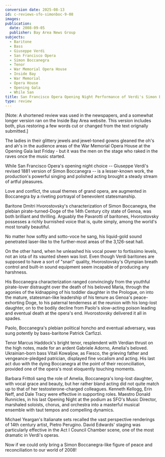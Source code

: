 ```yaml
---
conversion date: 2025-08-13
id: c-reviews-sfo-simonboc-9-08
images:
publication:
  date: 2008-09-05
  publisher: Bay Area News Group
subjects:
  - Baritone
  - Bass
  - Giuseppe Verdi
  - San Francisco Opera
  - Simon Boccanegra
  - Tenor
  - War Memorial Opera House
  - Inside Bay
  - War Memorial
  - Opera House
  - Opening Gala
  - While San
title: San Francisco Opera Opening Night Performance of Verdi's Simon Boccanegra
type: review
---
```


[Note: A shortened review was used in the newspapers, and a somewhat longer version ran on the Inside Bay Area website. This version includes both, plus restoring a few words cut or changed from the text orignally submitted.]

The ladies in their glittery jewels and jewel-toned gowns gleaned the oh's and ah's in the audience areas of the War Memorial Opera House at the Opening Gala last Friday - but it was the men on the stage who raked in the raves once the music started.

While San Francisco Opera's opening night choice -- Giuseppe Verdi's revised 1881 version of  Simon Boccanegra -- is a lesser-known work, the production's powerful singing and polished acting brought a steady stream of artful pleasures.

Love and conflict, the usual themes of grand opera, are augmented in  Boccanegra  by a riveting portrayal of benevolent statesmanship.

Baritone Dmitri Hvorostovsky's characterization of Simon Boccanegra, the plebian pirate-turned-Doge of the 14th Century city state of Genoa, was both brilliant and thrilling. Arguably the Pavarotti of baritones, Hvorostovsky possesses a richly burnished voice that is, quite simply, among the world's most tonally beautiful.

No matter how softly and sotto-voce he sang, his liquid-gold sound penetrated laser-like to the further-most areas of the 3,126-seat hall.

On the other hand, when he unleashed his vocal power to fortissimo levels, not an iota of its vaunted sheen was lost. Even though Verdi baritones are supposed to have a sort of "snarl" quality, Hvorostovsky's Olympian breath control and built-in sound equipment seem incapable of producing any harshness.

His Boccanegra characterization ranged convincingly from the youthful pirate-lover distraught over the death of his beloved Maria, through the agonies of the kidnapping of his toddler daughter in the Prologue, on into the mature, statesman-like leadership of his tenure as Genoa's peace-exhorting Doge, to his paternal tenderness at the reunion with his long-lost daughter, on to the bodily decline from Paolo's slow-acting poison leading and eventual death at the opera's end. Hvorostovsky delivered it all in spades.

Paolo, Boccanegra's plebian political honcho and eventual adversary, was sung potently by bass-baritone Patrick Carfizzi.

Tenor Marcus Haddock's bright tenor, resplendent with Verdian thrust on the high notes, made for an ardent Gabriele Adorno, Amelia's beloved. Ukrainian-born bass Vitali Kowaljow, as Fiesco, the grieving father and vengeance-pledged patrician, displayed fine vocalism and acting. His last act duo with the dying Boccanegra at the point of their reconciliation, provided one of the opera's most eloquently touching moments.

Barbara Frittoli sang the role of Amelia, Boccanegra's long-lost daughter, with vocal grace and beauty, but her rather bland acting did not quite match up to that of her testosterone-charged colleagues. Kenneth Kellogg, Erin Neff, and Dale Tracy were effective in supporting roles. Maestro Donald Runnicles, in his last Opening Night at the podium as SFO's Music Director, marshaled soloists, chorus, and orchestra into a masterful musical ensemble with taut tempos and compelling dynamics.

Michael Yeargan's Italianate sets recalled the vast perspective renderings of 14th century artist, Pietro Perugino. David Edwards' staging was particularly effective in the Act I Council Chamber scene, one of the most dramatic in Verdi's operas.

Now if we could only bring a Simon Boccanegra-like figure of peace and reconciliation to our world of 2008!

